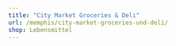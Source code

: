 ```yaml
---
title: "City Market Groceries & Deli"
url: /memphis/city-market-groceries-und-deli/
shop: Lebensmittel
---
```

